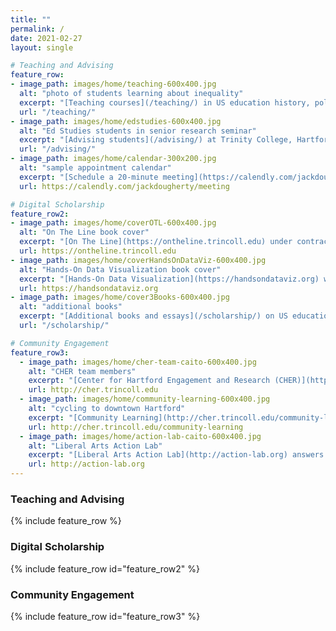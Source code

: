 ```yaml
---
title: ""
permalink: /
date: 2021-02-27
layout: single

# Teaching and Advising
feature_row:
- image_path: images/home/teaching-600x400.jpg
  alt: "photo of students learning about inequality"
  excerpt: "[Teaching courses](/teaching/) in US education history, policy, practice; data visualization"
  url: "/teaching/"
- image_path: images/home/edstudies-600x400.jpg
  alt: "Ed Studies students in senior research seminar"
  excerpt: "[Advising students](/advising/) at Trinity College, Hartford, Connecticut"
  url: "/advising/"
- image_path: images/home/calendar-300x200.jpg
  alt: "sample appointment calendar"
  excerpt: "[Schedule a 20-minute meeting](https://calendly.com/jackdougherty/meeting) on my calendar"
  url: https://calendly.com/jackdougherty/meeting

# Digital Scholarship
feature_row2:
- image_path: images/home/coverOTL-600x400.jpg
  alt: "On The Line book cover"
  excerpt: "[On The Line](https://ontheline.trincoll.edu) under contract with Amherst College Press"
  url: https://ontheline.trincoll.edu
- image_path: images/home/coverHandsOnDataViz-600x400.jpg
  alt: "Hands-On Data Visualization book cover"
  excerpt: "[Hands-On Data Visualization](https://handsondataviz.org) with Ilya Ilyankou (2021)"
  url: https://handsondataviz.org
- image_path: images/home/cover3Books-600x400.jpg
  alt: "additional books"
  excerpt: "[Additional books and essays](/scholarship/) on US education history and digital humanities"
  url: "/scholarship/"

# Community Engagement
feature_row3:
  - image_path: images/home/cher-team-caito-600x400.jpg
    alt: "CHER team members"
    excerpt: "[Center for Hartford Engagement and Research (CHER)](http://cher.trincoll.edu)"
    url: http://cher.trincoll.edu
  - image_path: images/home/community-learning-600x400.jpg
    alt: "cycling to downtown Hartford"
    excerpt: "[Community Learning](http://cher.trincoll.edu/community-learning) connects academic courses with Hartford"
    url: http://cher.trincoll.edu/community-learning
  - image_path: images/home/action-lab-caito-600x400.jpg
    alt: "Liberal Arts Action Lab"
    excerpt: "[Liberal Arts Action Lab](http://action-lab.org) answers questions with Hartford partners"
    url: http://action-lab.org
---
```

### Teaching and Advising
{% include feature_row %}
### Digital Scholarship
{% include feature_row id="feature_row2" %}
### Community Engagement
{% include feature_row id="feature_row3" %}
